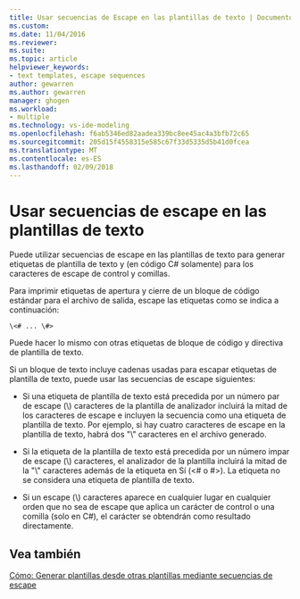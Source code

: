 ```yaml
---
title: Usar secuencias de Escape en las plantillas de texto | Documentos de Microsoft
ms.custom: 
ms.date: 11/04/2016
ms.reviewer: 
ms.suite: 
ms.topic: article
helpviewer_keywords:
- text templates, escape sequences
author: gewarren
ms.author: gewarren
manager: ghogen
ms.workload:
- multiple
ms.technology: vs-ide-modeling
ms.openlocfilehash: f6ab5346ed82aadea339bc8ee45ac4a3bfb72c65
ms.sourcegitcommit: 205d15f4558315e585c67f33d5335d5b41d0fcea
ms.translationtype: MT
ms.contentlocale: es-ES
ms.lasthandoff: 02/09/2018
---
```

# <a name="using-escape-sequences-in-text-templates"></a>Usar secuencias de escape en las plantillas de texto
Puede utilizar secuencias de escape en las plantillas de texto para generar etiquetas de plantilla de texto y (en código C# solamente) para los caracteres de escape de control y comillas.  
  
 Para imprimir etiquetas de apertura y cierre de un bloque de código estándar para el archivo de salida, escape las etiquetas como se indica a continuación:  
  
```  
\<# ... \#>  
```  
  
 Puede hacer lo mismo con otras etiquetas de bloque de código y directiva de plantilla de texto.  
  
 Si un bloque de texto incluye cadenas usadas para escapar etiquetas de plantilla de texto, puede usar las secuencias de escape siguientes:  
  
-   Si una etiqueta de plantilla de texto está precedida por un número par de escape (\\) caracteres de la plantilla de analizador incluirá la mitad de los caracteres de escape e incluyen la secuencia como una etiqueta de plantilla de texto. Por ejemplo, si hay cuatro caracteres de escape en la plantilla de texto, habrá dos "\\" caracteres en el archivo generado.  
  
-   Si la etiqueta de la plantilla de texto está precedida por un número impar de escape (\\) caracteres, el analizador de la plantilla incluirá la mitad de la "\\" caracteres además de la etiqueta en Sí (\<# o #>). La etiqueta no se considera una etiqueta de plantilla de texto.  
  
-   Si un escape (\\) caracteres aparece en cualquier lugar en cualquier orden que no sea de escape que aplica un carácter de control o una comilla (solo en C#), el carácter se obtendrán como resultado directamente.  
  
## <a name="see-also"></a>Vea también  
 [Cómo: Generar plantillas desde otras plantillas mediante secuencias de escape](../modeling/how-to-generate-templates-from-templates-by-using-escape-sequences.md)